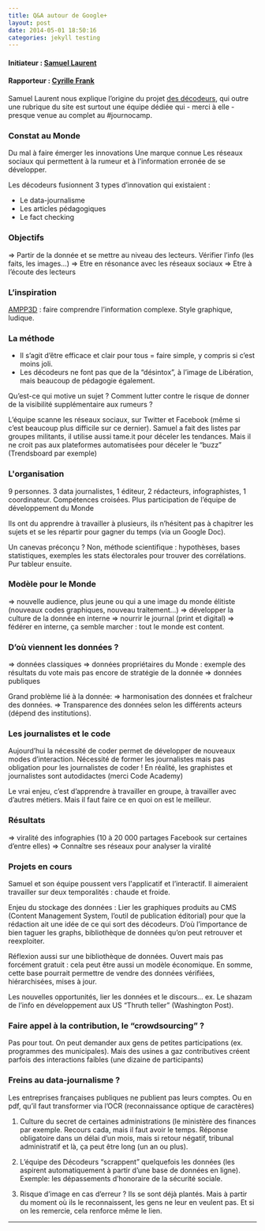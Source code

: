 ```yaml
---
title: Q&A autour de Google+
layout: post
date: 2014-05-01 18:50:16
categories: jekyll testing
---
```



#### Initiateur : [Samuel Laurent](https://twitter.com/samuellaurent)
#### Rapporteur : [Cyrille Frank](http://www.mediaculture.fr)

Samuel Laurent nous explique l’origine du projet [des décodeurs](http://www.lemonde.fr/decodeurs), qui outre une rubrique du site est surtout une équipe dédiée qui - merci à elle - presque venue au complet au #journocamp.


### Constat au Monde 
Du mal à faire émerger les innovations
Une marque connue
Les réseaux sociaux qui permettent à la rumeur et à l’information erronée de se développer.

Les décodeurs fusionnent 3 types d’innovation qui existaient : 
* Le data-journalisme
* Les articles pédagogiques
* Le fact checking



### Objectifs

=> Partir de la donnée et se mettre au niveau des lecteurs. Vérifier l’info (les faits, les images…)
=> Etre en résonance avec les réseaux sociaux 
=> Etre à l’écoute des lecteurs

### L’inspiration

[AMPP3D](http://ampp3d.mirror.co.uk/) : faire comprendre l’information complexe. Style graphique, ludique.

### La méthode

- Il s’agit d’être efficace et clair pour tous = faire simple, y compris si c’est moins joli.
- Les décodeurs ne font pas que de la “désintox”, à l’image de Libération, mais beaucoup de pédagogie également. 

Qu’est-ce qui motive un sujet ? Comment lutter contre le risque de donner de la visibilité supplémentaire aux rumeurs ? 

L’équipe scanne les réseaux sociaux, sur Twitter et Facebook (même si c’est beaucoup plus difficile sur ce dernier). Samuel a fait des listes par groupes militants, il utilise aussi tame.it pour déceler les tendances. Mais il ne croit pas aux plateformes automatisées pour déceler le “buzz” (Trendsboard par exemple)

### L'organisation

9 personnes. 3 data journalistes, 1 éditeur, 2 rédacteurs, infographistes, 1 coordinateur. Compétences croisées.
Plus participation de l’équipe de développement du Monde

Ils ont du apprendre à travailler à plusieurs, ils n’hésitent pas à chapitrer les sujets et se les répartir pour gagner du temps (via un Google Doc).

Un canevas préconçu ?
Non, méthode scientifique : hypothèses, bases statistiques, exemples les stats électorales pour trouver des corrélations. Pur tableur ensuite.


### Modèle pour le Monde

=> nouvelle audience, plus jeune ou qui a une image du monde élitiste (nouveaux codes graphiques, nouveau traitement…)
=> développer la culture de la donnée en interne
=> nourrir le journal (print et digital)
=> fédérer en interne, ça semble marcher : tout le monde est content.

### D’où viennent les données ?

=> données classiques 
=> données propriétaires du Monde : exemple des résultats du vote mais pas encore de stratégie de la donnée
=> données publiques

Grand problème lié à la donnée: 
=> harmonisation des données et fraîcheur des données.
=> Transparence des données selon les différents acteurs (dépend des institutions).

### Les journalistes et le code

Aujourd’hui la nécessité de coder permet de développer de nouveaux modes d’interaction. Nécessité de former les journalistes mais pas obligation pour les journalistes de coder !
En réalité, les graphistes et journalistes sont autodidactes (merci Code Academy)

Le vrai enjeu, c’est d’apprendre à travailler en groupe, à travailler avec d’autres métiers. Mais il faut faire ce en quoi on est le meilleur. 


### Résultats

=> viralité des infographies (10 à 20 000 partages Facebook sur certaines d’entre elles)
=> Connaître ses réseaux pour analyser la viralité

### Projets en cours

Samuel et son équipe poussent vers l'applicatif et l’interactif. Il aimeraient travailler sur deux temporalités : chaude et froide.

Enjeu du stockage des données :
Lier les graphiques produits au CMS (Content Management System, l’outil de publication éditorial) pour que la rédaction ait une idée de ce qui sort des décodeurs. D’où l’importance de bien taguer les graphs, bibliothèque de données qu’on peut retrouver et reexploiter. 

Réflexion aussi sur une bibliothèque de données. Ouvert mais pas forcément gratuit : cela peut être aussi un modèle économique. En somme, cette base pourrait permettre de vendre des données vérifiées, hiérarchisées, mises à jour.

Les nouvelles opportunités, lier les données et le discours… ex. Le shazam de l’info en développement aux US “Thruth teller” (Washington Post).

### Faire appel à la contribution, le “crowdsourcing” ?

Pas pour tout. On peut demander aux gens de petites participations (ex. programmes des municipales). Mais des usines a gaz contributives créent parfois des interactions faibles (une dizaine de participants)

### Freins au data-journalisme ?

Les entreprises françaises publiques ne publient pas leurs comptes. Ou en pdf, qu’il faut transformer via l’OCR (reconnaissance optique de caractères)

1. Culture du secret de certaines administrations (le ministère des finances par exemple. Recours cada, mais il faut avoir le temps. Réponse obligatoire dans un délai d’un mois, mais si retour négatif, tribunal administratif et là, ça peut être long (un an ou plus).

2. L’équipe des Décodeurs “scrappent” quelquefois les données (les aspirent automatiquement à partir d’une base de données en ligne). Exemple: les dépassements d’honoraire de la sécurité sociale.

3. Risque d’image en cas d’erreur ? Ils se sont déjà plantés. Mais à partir du moment où ils le reconnaissent, les gens ne leur en veulent pas. Et si on les remercie, cela renforce même le lien.


-------------
